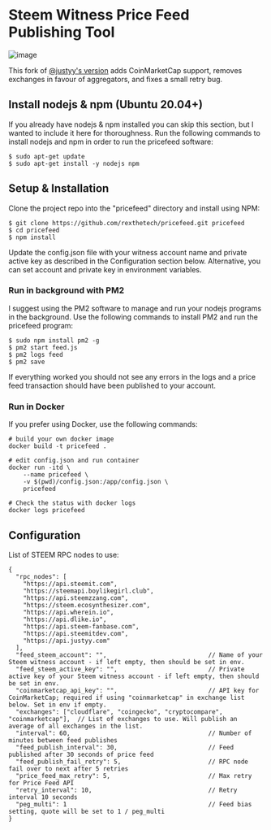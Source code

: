 # Steem Witness Price Feed Publishing Tool

![image](https://user-images.githubusercontent.com/1764434/173547905-6366f5eb-22dc-4327-bbda-6a4cc4cd3b96.png)

This fork of [@justyy's version](https://github.com/DoctorLai/pricefeed) adds CoinMarketCap support, removes exchanges in favour of aggregators, and fixes a small retry bug.

## Install nodejs & npm (Ubuntu 20.04+)
If you already have nodejs & npm installed you can skip this section, but I wanted to include it here for thoroughness. Run the following commands to install nodejs and npm in order to run the pricefeed software:

```
$ sudo apt-get update
$ sudo apt-get install -y nodejs npm
```

## Setup & Installation
Clone the project repo into the "pricefeed" directory and install using NPM:

```
$ git clone https://github.com/rexthetech/pricefeed.git pricefeed
$ cd pricefeed
$ npm install
```

Update the config.json file with your witness account name and private active key as described in the Configuration section below. Alternative, you can set account and private key in environment variables. 

### Run in background with PM2
I suggest using the PM2 software to manage and run your nodejs programs in the background. Use the following commands to install PM2 and run the pricefeed program:

```
$ sudo npm install pm2 -g
$ pm2 start feed.js
$ pm2 logs feed
$ pm2 save
```

If everything worked you should not see any errors in the logs and a price feed transaction should have been published to your account.

### Run in Docker
If you prefer using Docker, use the following commands:

```
# build your own docker image
docker build -t pricefeed .

# edit config.json and run container
docker run -itd \
    --name pricefeed \
    -v $(pwd)/config.json:/app/config.json \
    pricefeed

# Check the status with docker logs
docker logs pricefeed
```

## Configuration
List of STEEM RPC nodes to use:
```
{
  "rpc_nodes": [
    "https://api.steemit.com",
    "https://steemapi.boylikegirl.club",
    "https://api.steemzzang.com",
    "https://steem.ecosynthesizer.com",
    "https://api.wherein.io",
    "https://api.dlike.io",
    "https://api.steem-fanbase.com",
    "https://api.steemitdev.com",
    "https://api.justyy.com"
  ],
  "feed_steem_account": "",                            // Name of your Steem witness account - if left empty, then should be set in env.
  "feed_steem_active_key": "",		                   // Private active key of your Steem witness account - if left empty, then should be set in env.
  "coinmarketcap_api_key": "",		                   // API key for CoinMarketCap; required if using "coinmarketcap" in exchange list below. Set in env if empty.
  "exchanges": ["cloudflare", "coingecko", "cryptocompare", "coinmarketcap"],  // List of exchanges to use. Will publish an average of all exchanges in the list.
  "interval": 60,									   // Number of minutes between feed publishes
  "feed_publish_interval": 30,                         // Feed published after 30 seconds of price feed
  "feed_publish_fail_retry": 5,                        // RPC node fail over to next after 5 retries
  "price_feed_max_retry": 5,                           // Max retry for Price Feed API
  "retry_interval": 10,                                // Retry interval 10 seconds
  "peg_multi": 1									   // Feed bias setting, quote will be set to 1 / peg_multi
}
```
